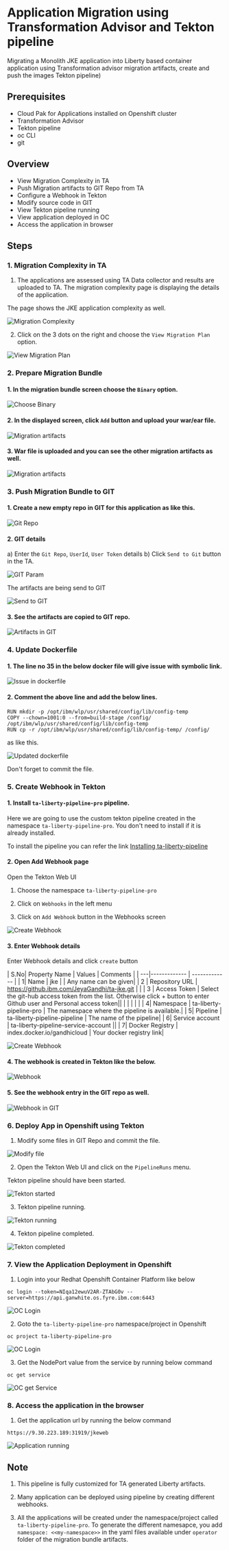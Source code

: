 # Application Migration using Transformation Advisor and Tekton pipeline
 
 Migrating a Monolith JKE application into Liberty based container application using Transformation advisor  migration artifacts, create and push the images Tekton pipeline)

## Prerequisites

* Cloud Pak for Applications installed on Openshift cluster
* Transformation Advisor
* Tekton pipeline
* oc CLI
* git

## Overview

* View Migration Complexity in TA
* Push Migration artifacts to GIT Repo from TA
* Configure a Webhook in Tekton
* Modify source code in GIT
* View Tekton pipeline running
* View application deployed in OC
* Access the application in browser

## Steps

### 1. Migration Complexity in TA

1. The applications are assessed using TA Data collector and results are uploaded to TA. The migration complexity page is displaying the details of the application.

The page shows the JKE application complexity as well. 

![Migration Complexity](images/01-ta-complexity-page1.png?raw=true "Migration Complexity")


2. Click on the 3 dots on the right and choose the `View Migration Plan` option.

![View Migration Plan](images/02-ta-complexity-page2.png?raw=true "View Migration Plan")


### 2. Prepare Migration Bundle

#### 1. In the migration bundle screen choose the  `Binary` option.

![Choose Binary](images/03-ta-migration-1.png?raw=true "Choose Binary")

#### 2. In the displayed screen, click `Add` button and upload your war/ear file.

![Migration artifacts](images/04-ta-migration-2.png?raw=true "Migration artifacts")

#### 3. War file is uploaded and you can see the other migration artifacts as well.

![Migration artifacts](images/05-ta-migration-3.png?raw=true "Migration artifacts")


### 3. Push Migration Bundle to GIT

#### 1. Create a new empty repo in GIT for this application as like this.

![Git Repo](images/06-git-create-repo.png?raw=true "Git Repo")


#### 2. GIT details

a) Enter the `Git Repo`, `UserId`, `User Token` details 
b) Click `Send to Git` button in the TA.

![GIT Param](images/07-ta-git-1.png?raw=true "GIT Param")

The artifacts are being send to GIT

![Send to GIT](images/08-ta-git-2.png?raw=true "Send to GIT")

#### 3. See the artifacts are copied to GIT repo.

![Artifacts in GIT](images/09-git-after-bundle-push.png?raw=true "Artifacts in GIT")


### 4. Update Dockerfile

#### 1. The line no 35 in the below docker file will give issue with symbolic link. 

![Issue in dockerfile](images/10-git-modify-dockerfile-1.png?raw=true "Issue in dockerfile")

#### 2. Comment the above line and add the below lines.

```
RUN mkdir -p /opt/ibm/wlp/usr/shared/config/lib/config-temp
COPY --chown=1001:0 --from=build-stage /config/ /opt/ibm/wlp/usr/shared/config/lib/config-temp
RUN cp -r /opt/ibm/wlp/usr/shared/config/lib/config-temp/ /config/ 
```

as like this.

![Updated dockerfile](images/11-git-modify-dockerfile-2.png?raw=true "Updated dockerfile")

Don't forget to commit the file.

### 5. Create Webhook in Tekton

#### 1. Install `ta-liberty-pipeline-pro` pipeline.

Here we are going to use the custom tekton pipeline created in the namespace `ta-liberty-pipeline-pro`. You don't need to install if it is already installed.

To install the pipeline you can refer the link [Installing ta-liberty-pipeline](https://github.com/GandhiCloud/tekton/tree/master/001-tekton-tranformationadvisor-liberty/ta-liberty-pipeline)

#### 2. Open Add Webhook page

Open the Tekton Web UI

1) Choose the namespace `ta-liberty-pipeline-pro`

2) Click on `Webhooks` in the left menu

3) Click on `Add Webhook` button in the Webhooks screen


![Create Webhook](images/12-tekton-webhook-create.png?raw=true "Create Webhook")

#### 3. Enter Webhook details

Enter Webhook details and click `create` button

| S.No| Property Name  | Values |  Comments | 
| ---|------------- | ------------- |
|  1| Name  | jke  | | Any name can be given| 
| 2 | Repository URL  | https://github.ibm.com/JeyaGandhi/ta-jke.git  | |
| 3  |   Access Token  | Select the git-hub access token from the list. Otherwise click + button to enter Github user and Personal access token|| 
|   |  |  | | 
|  4| Namespace  | ta-liberty-pipeline-pro  | The namespace where the pipeline is available.|
|  5| Pipeline  | ta-liberty-pipeline-pipeline  | The name of the pipeline|
|  6| Service account  | ta-liberty-pipeline-service-account  ||
|  7| Docker Registry  | index.docker.io/gandhicloud  | Your docker registry link|

![Create Webhook](images/13-tekton-webhook-entry.png?raw=true "Create Webhook")

#### 4. The webhook is created in Tekton like the below.

![ Webhook](images/14-tekton-webhook-created.png?raw=true " Webhook")

#### 5. See the webhook entry in the GIT repo as well.

![ Webhook in GIT](images/15-git-webhook-created.png?raw=true " Webhook in GIT")

### 6. Deploy App in Openshift using Tekton

1. Modify some files in GIT Repo and commit the file.

![ Modify file](images/16-git-modify-source.png?raw=true " Modify file")

2. Open the Tekton Web UI and click on the `PipelineRuns` menu. 

Tekton pipeline should have been started.

![ Tekton started](images/17-tekton-pipeline-started.png?raw=true " Tekton started")

3. Tekton pipeline running.

![ Tekton running](images/18-tekton-pipeline-running.png?raw=true " Tekton running")

4. Tekton pipeline completed.

![ Tekton completed](images/19-tekton-pipeline-completed.png?raw=true " Tekton completed")


### 7. View the Application Deployment in Openshift

1. Login into your Redhat Openshift Container Platform like below

```
oc login --token=NIqa12ewuV2AR-ZTAbG0v --server=https://api.ganwhite.os.fyre.ibm.com:6443
```

![ OC Login](images/20-oc-login.png?raw=true " OC Login")


2. Goto the `ta-liberty-pipeline-pro` namespace/project in Openshift

```
oc project ta-liberty-pipeline-pro
```

![ OC Login](images/21-oc-project-switch.png?raw=true " OC Login")


3. Get the NodePort value from the service by running below command

```
oc get service
```

![ OC get Service](images/22-oc-get-svc.png?raw=true " OC get Service")


### 8. Access the application in the browser 

1. Get the application url by running the below command

```
https://9.30.223.189:31919/jkeweb
```

![ Application running](images/23-access-application.png?raw=true " Application running")


## Note

1. This pipeline is fully customized for TA generated Liberty artifacts.

2. Many application can be deployed using pipeline by creating different webhooks.

3. All the applications will be created under the namespace/project called `ta-liberty-pipeline-pro`. To generate the different namesapce, you add `namespace: <<my-namespace>>` in the yaml files available under `operator` folder of the migration bundle artifacts.

